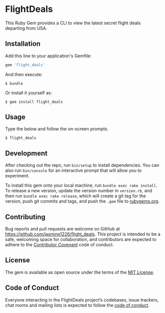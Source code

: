 # FlightDeals

This Ruby Gem provides a CLI to view the latest secret flight deals departing from USA.

## Installation

Add this line to your application's Gemfile:

```ruby
gem 'flight_deals'
```

And then execute:

    $ bundle

Or install it yourself as:

    $ gem install flight_deals

## Usage

Type the below and follow the on-screen prompts.

    $ flight_deals

## Development

After checking out the repo, run `bin/setup` to install dependencies. You can also run `bin/console` for an interactive prompt that will allow you to experiment.

To install this gem onto your local machine, run `bundle exec rake install`. To release a new version, update the version number in `version.rb`, and then run `bundle exec rake release`, which will create a git tag for the version, push git commits and tags, and push the `.gem` file to [rubygems.org](https://rubygems.org).

## Contributing

Bug reports and pull requests are welcome on GitHub at https://github.com/jasmine1226/flight_deals. This project is intended to be a safe, welcoming space for collaboration, and contributors are expected to adhere to the [Contributor Covenant](http://contributor-covenant.org) code of conduct.

## License

The gem is available as open source under the terms of the [MIT License](https://opensource.org/licenses/MIT).

## Code of Conduct

Everyone interacting in the FlightDeals project’s codebases, issue trackers, chat rooms and mailing lists is expected to follow the [code of conduct](https://github.com/'dauntless-clone-5061'/flight_deals/blob/master/CODE_OF_CONDUCT.md).
